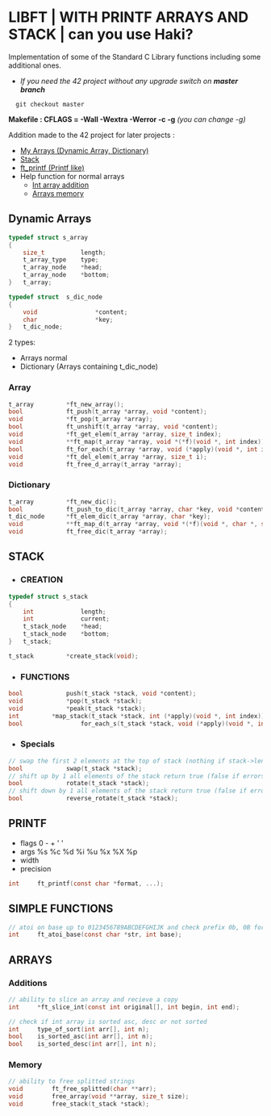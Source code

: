# LIBFT | WITH PRINTF ARRAYS AND STACK | can you use Haki?

Implementation of some of the Standard C Library functions including some additional ones.

 - _If you need the 42 project without any upgrade switch on ***master branch***_
  ```shell
    git checkout master
  ```

**Makefile : CFLAGS = -Wall -Wextra -Werror -c -g** _(you can change -g)_

Addition made to the 42 project for later projects : 

- [My Arrays (Dynamic Array, Dictionary)](#Myarrays)
- [Stack](#Stack)
- [ft_printf (Printf like)](#Printf)
- Help function for normal arrays
  - [Int array addition](#IntArrays)
  - [Arrays memory](#Memory)

## <a name="Myarrays"></a>Dynamic Arrays

```c
typedef struct s_array
{
	size_t			length;
	t_array_type	type;
	t_array_node	*head;
	t_array_node	*bottom;
}	t_array;

typedef struct	s_dic_node
{
	void				*content;
	char				*key;
}	t_dic_node;
```
2 types:
 - Arrays normal
 - Dictionary (Arrays containing t_dic_node)

### Array
```c
t_array			*ft_new_array();
bool			ft_push(t_array *array, void *content);
void			*ft_pop(t_array *array);
bool			ft_unshift(t_array *array, void *content);
void			*ft_get_elem(t_array *array, size_t index);
void			**ft_map(t_array *array, void *(*f)(void *, int index));
bool			ft_for_each(t_array *array, void (*apply)(void *, int index));
void			*ft_del_elem(t_array *array, size_t i);
void			ft_free_d_array(t_array *array);
```

### Dictionary
```c
t_array			*ft_new_dic();
bool			ft_push_to_dic(t_array *array, char *key, void *content);
t_dic_node		*ft_elem_dic(t_array *array, char *key);
void			**ft_map_d(t_array *array, void *(*f)(void *, char *, size_t i));
void			ft_free_dic(t_array *array);
```
## <a name="Stack"></a>STACK

- ### CREATION
```c
typedef struct s_stack
{
	int				length;
	int				current;
	t_stack_node	*head;
	t_stack_node	*bottom;
}	t_stack;

t_stack			*create_stack(void);
```
- ### FUNCTIONS
```c
bool			push(t_stack *stack, void *content);
void			*pop(t_stack *stack);
void			*peak(t_stack *stack);
int			*map_stack(t_stack *stack, int (*apply)(void *, int index));
bool		        for_each_s(t_stack *stack, void (*apply)(void *, int i));
```
- ### Specials
```c
// swap the first 2 elements at the top of stack (nothing if stack->length <= 1)
bool			swap(t_stack *stack);
// shift up by 1 all elements of the stack return true (false if errors)
bool			rotate(t_stack *stack);
// shift down by 1 all elements of the stack return true (false if errors)
bool			reverse_rotate(t_stack *stack);
```


## <a name="Printf"></a>PRINTF

- flags 0 - + ' '
- args  %s %c %d %i %u %x %X %p
- width
- precision
```c
int		ft_printf(const char *format, ...);
```


## SIMPLE FUNCTIONS
```c
// atoi on base up to 0123456789ABCDEFGHIJK and check prefix 0b, 0B for base 2 and 0x, 0X for base 16
int		ft_atoi_base(const char *str, int base);
```

## ARRAYS
### <a name="IntArrays"></a>Additions
```c
// ability to slice an array and recieve a copy
int		*ft_slice_int(const int original[], int begin, int end);

// check if int array is sorted asc, desc or not sorted
int		type_of_sort(int arr[], int n);
bool	is_sorted_asc(int arr[], int n);
bool	is_sorted_desc(int arr[], int n);
```
### <a name="Memory"></a>Memory
```c
// ability to free splitted strings 
void		ft_free_splitted(char **arr);
void		free_array(void **array, size_t size);
void		free_stack(t_stack *stack);
```
